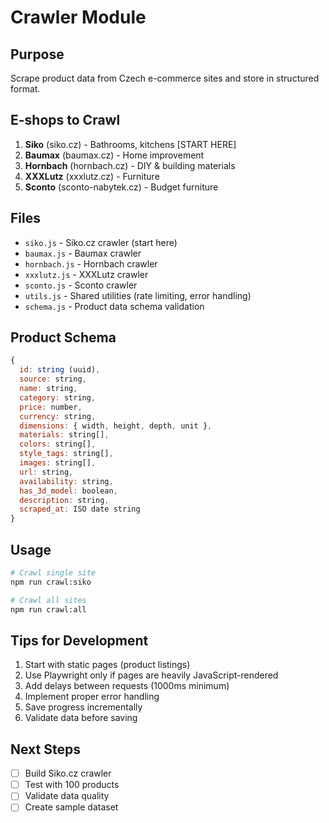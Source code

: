 # Crawler Module

## Purpose
Scrape product data from Czech e-commerce sites and store in structured format.

## E-shops to Crawl
1. **Siko** (siko.cz) - Bathrooms, kitchens [START HERE]
2. **Baumax** (baumax.cz) - Home improvement
3. **Hornbach** (hornbach.cz) - DIY & building materials
4. **XXXLutz** (xxxlutz.cz) - Furniture
5. **Sconto** (sconto-nabytek.cz) - Budget furniture

## Files
- `siko.js` - Siko.cz crawler (start here)
- `baumax.js` - Baumax crawler
- `hornbach.js` - Hornbach crawler
- `xxxlutz.js` - XXXLutz crawler
- `sconto.js` - Sconto crawler
- `utils.js` - Shared utilities (rate limiting, error handling)
- `schema.js` - Product data schema validation

## Product Schema
```javascript
{
  id: string (uuid),
  source: string,
  name: string,
  category: string,
  price: number,
  currency: string,
  dimensions: { width, height, depth, unit },
  materials: string[],
  colors: string[],
  style_tags: string[],
  images: string[],
  url: string,
  availability: string,
  has_3d_model: boolean,
  description: string,
  scraped_at: ISO date string
}
```

## Usage
```bash
# Crawl single site
npm run crawl:siko

# Crawl all sites
npm run crawl:all
```

## Tips for Development
1. Start with static pages (product listings)
2. Use Playwright only if pages are heavily JavaScript-rendered
3. Add delays between requests (1000ms minimum)
4. Implement proper error handling
5. Save progress incrementally
6. Validate data before saving

## Next Steps
- [ ] Build Siko.cz crawler
- [ ] Test with 100 products
- [ ] Validate data quality
- [ ] Create sample dataset
